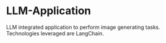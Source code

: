 # LLM-Application
LLM integrated application to perform image generating tasks. Technologies leveraged are LangChain.
